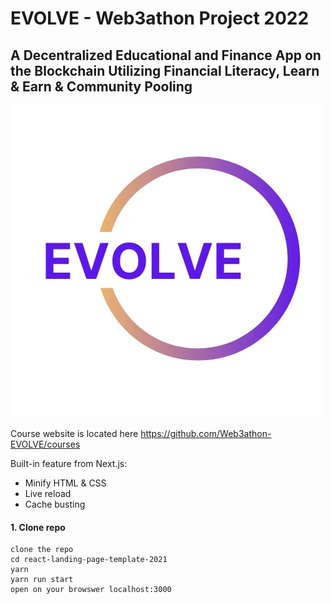 # EVOLVE - Web3athon Project 2022
## A Decentralized Educational and Finance App on the Blockchain Utilizing Financial Literacy, Learn & Earn & Community Pooling

![Evolve](evolve_logo.jpeg)



Course website is located here https://github.com/Web3athon-EVOLVE/courses


Built-in feature from Next.js:

- Minify HTML & CSS
- Live reload
-  Cache busting



#### 1. Clone repo

```
clone the repo
cd react-landing-page-template-2021
yarn
yarn run start
open on your browswer localhost:3000
```



